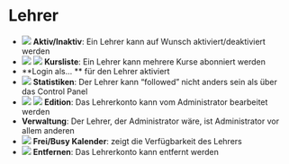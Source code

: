 # Lehrer

* ![](../../../.gitbook/assets/images45%20%286%29.png) **Aktiv/Inaktiv**: Ein Lehrer kann auf Wunsch aktiviert/deaktiviert werden
* ![](../../../.gitbook/assets/graficos54%20%284%29.png) ![](../../../.gitbook/assets/graficos55%20%286%29.png) **Kursliste**: Ein Lehrer kann mehrere Kurse abonniert werden
* **Login als... ** für den Lehrer aktiviert
* ![](../../../.gitbook/assets/graficos56%20%286%29.png) **Statistiken**: Der Lehrer kann “followed” nicht anders sein als über das Control Panel
* ![](../../../.gitbook/assets/graficos57%20%286%29.png) ![](../../../.gitbook/assets/graficos58%20%285%29.png) **Edition**: Das Lehrerkonto kann vom Administrator bearbeitet werden
* **Verwaltung**: Der Lehrer, der Administrator wäre, ist Administrator vor allem anderen
* ![](../../../.gitbook/assets/graficos59%20%286%29.png) **Frei/Busy Kalender**: zeigt die Verfügbarkeit des Lehrers
* ![](../../../.gitbook/assets/graficos61%20%285%29.png) **Entfernen**: Das Lehrerkonto kann entfernt werden